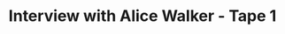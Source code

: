 ---
layout: manifest
title: Interview with Alice Walker - Tape 1
manifest_name: interview-with-alice-walker-tape-1

---